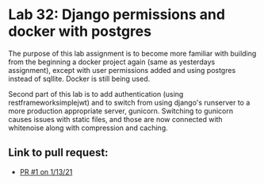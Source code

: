 # Lab 32: Django permissions and docker with postgres

The purpose of this lab assignment is to become more familiar with building from the beginning a docker project again (same as yesterdays assignment), except with user permissions added and using postgres instead of sqllite. Docker is still being used.

Second part of this lab is to add authentication (using restframeworksimplejwt) and to switch from using django's runserver to a more production appropriate server, gunicorn. Switching to gunicorn causes issues with static files, and those are now connected with whitenoise along with compression and caching.

## Link to pull request:

- [PR #1 on 1/13/21](https://github.com/chloenott/drf-api-permissions-postgres/pull/1)
